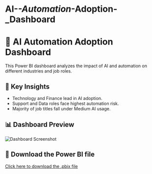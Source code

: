 # AI-_-Automation_-Adoption-_Dashboard
# 🧠 AI Automation Adoption Dashboard

This Power BI dashboard analyzes the impact of AI and automation on different industries and job roles.

## 📌 Key Insights
- Technology and Finance lead in AI adoption.
- Support and Data roles face highest automation risk.
- Majority of job titles fall under Medium AI usage.

## 📊 Dashboard Preview
![Dashboard Screenshot](https://github.com/Ayushi1429/AI-_-Automation_-Adoption-_Dashboard/blob/main/Screenshot%202025-06-05%20174831.png)

## 📁 Download the Power BI file
[Click here to download the .pbix file](https://github.com/Ayushi1429/AI-_-Automation_-Adoption-_Dashboard/raw/main/AI_Automation_Adoption_Dashboard%20(1).pbix)
